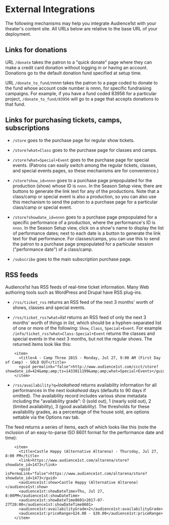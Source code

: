 # External Integrations

The following mechanisms may help you integrate Audience1st with your theater's content site.  All URLs below are relative to the base URL of your deployment.

## Links for donations

URL `/donate` takes the patron to a "quick donate" page where they can make a credit card donation without logging in or having an account. Donations go to the default donation fund specified at setup time.

URL `/donate_to_fund/`_nnnn_ takes the patron to a page coded to donate to the fund whose account code number is nnnn, for specific fundraising campaigns.  For example, if you have a fund coded 83956 for a particular project, `/donate_to_fund/83956` will go to a page that accepts donations to that fund.

## Links for purchasing tickets, camps, subscriptions

* `/store` goes to the purchase page for regular show tickets.

* `/store?what=Class` goes to the purchase page for classes and camps.

* `/store?what=Special+Event` goes to the purchase page for special events.  (Patrons can easily switch among the regular tickets, classes, and special events pages, so these mechanisms are for convenience.)

* `/store?show_id=nnnn` goes to a purchase page prepopulated for the production (show) whose ID is `nnnn`.  In the Season Setup view, there are buttons to generate the link text for any of the productions.  Note that a class/camp or special event is also a production, so you can also use this mechanism to send the patron to a purchase page for a particular class/camp or special event.

* `/store?showdate_id=nnnn` goes to a purchase page prepopulated for a specific performance of a production, where the performance's ID is `nnnn`.  In the Season Setup view, click on a show's name to display the list of performance dates; next to each date is a button to generate the link text for that performance.  For classes/camps, you can use this to send the patron to a purchase page prepopulated for a particular session ("performance date") of a class/camp.

* `/subscribe` goes to the main subscription purchase page.

## RSS feeds

Audience1st has RSS feeds of real-time ticket information.  Many Web authoring tools such as WordPress and Drupal have RSS plug-ins.

* `/rss/ticket_rss` returns an RSS feed of the next 3 months' worth of shows, classes and special events.

* `/rss/ticket_rss?what=`_list_ returns an RSS feed of only the next 3 months' worth of things in _list_, which should be a hyphen-separated list of one or more of the following: `Show`, `Class`, `Special+Event`.  For example `/info/ticket_rss?what=Class-Special+Event` returns the classes and special events in the next 3 months, but not the regular shows.  The returned items look like this:

```
    <item>
      <title>A - Camp Three 2015 - Monday, Jul 27, 9:00 AM (First Day of Camp) - SOLD OUT</title>
      <guid permalink="false">http://www.audience1st.com/ccct/store?showdate_id=424&amp;amp;ts=1433811199&amp;amp;what=Special+Events</guid>
    </item>
```
* `/rss/availability?q=`_lookahead_ returns availability information for all performances in the next _lookahead_ days (defaults to 90 days if omitted).  The availability record includes various show metadata including the "availability grade": 0 (sold out), 1 (nearly sold out), 2 (limited availability), 3 (good availability). The thresholds for these availability grades, as a percentage of the house sold, are options settable via the Options nav tab.

The feed returns a series of items, each of which looks like this (note the inclusion of an easy-to-parse ISO 8601 format for the performance date and time):

```
    <item>
      <title>Castle Happy (Alternative Altarena) - Thursday, Jul 27, 8:00 PM</title>
      <link>https://www.audience1st.com/altarena/store?showdate_id=1473</link>
      <guid isPermaLink="false">https://www.audience1st.com/altarena/store?showdate_id=1473</guid>
      <audience1st:show>Castle Happy (Alternative Altarena)</audience1st:show>
      <audience1st:showDateTime>Thu, Jul 27,  8:00PM</audience1st:showDateTime>
      <audience1st:showDateTime8601>2017-07-27T20:00</audience1st:showDateTime8601>
      <audience1st:availabilityGrade>2</audience1st:availabilityGrade>
      <audience1st:priceRange>$24.00 - $30.00</audience1st:priceRange>
    </item>
```
